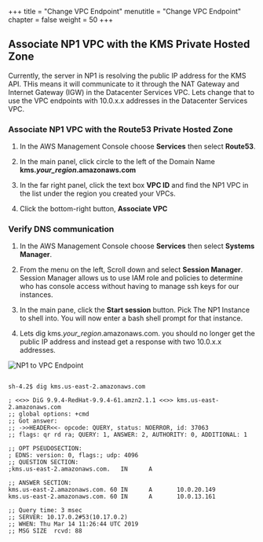 +++
title = "Change VPC Endpoint"
menutitle = "Change VPC Endpoint"
chapter = false
weight = 50
+++

## Associate NP1 VPC with the KMS Private Hosted Zone

Currently, the server in NP1 is resolving the public IP address for the KMS API. THis means it will communicate to it through the NAT Gateway and Internet Gateway (IGW) in the Datacenter Services VPC.
Lets change that to use the VPC endpoints with 10.0.x.x addresses in the Datacenter Services VPC.

### Associate NP1 VPC with the Route53 Private Hosted Zone

1. In the AWS Management Console choose **Services** then select **Route53**.

1. In the main panel, click circle to the left of the Domain Name **kms._your_region_.amazonaws.com**

1. In the far right panel, click the text box **VPC ID** and find the NP1 VPC in the list under the region you created your VPCs.

1. Click the bottom-right button, **Associate VPC**

### Verify DNS communication

1. In the AWS Management Console choose **Services** then select **Systems Manager**.

1. From the menu on the left, Scroll down and select **Session Manager**. Session Manager allows us to use IAM role and policies to determine who has console access without having to manage ssh keys for our instances.

1. In the main pane, click the **Start session** button. Pick The NP1 Instance to shell into. You will now enter a bash shell prompt for that instance.

1. Lets dig kms._your_region_.amazonaws.com. you should no longer get the public IP address and instead get a response with two 10.0.x.x addresses.

![NP1 to VPC Endpoint](../images/kms-endpoint-np1.png)

```

sh-4.2$ dig kms.us-east-2.amazonaws.com

; <<>> DiG 9.9.4-RedHat-9.9.4-61.amzn2.1.1 <<>> kms.us-east-2.amazonaws.com
;; global options: +cmd
;; Got answer:
;; ->>HEADER<<- opcode: QUERY, status: NOERROR, id: 37063
;; flags: qr rd ra; QUERY: 1, ANSWER: 2, AUTHORITY: 0, ADDITIONAL: 1

;; OPT PSEUDOSECTION:
; EDNS: version: 0, flags:; udp: 4096
;; QUESTION SECTION:
;kms.us-east-2.amazonaws.com.   IN      A

;; ANSWER SECTION:
kms.us-east-2.amazonaws.com. 60 IN      A       10.0.20.149
kms.us-east-2.amazonaws.com. 60 IN      A       10.0.13.161

;; Query time: 3 msec
;; SERVER: 10.17.0.2#53(10.17.0.2)
;; WHEN: Thu Mar 14 11:26:44 UTC 2019
;; MSG SIZE  rcvd: 88
```
